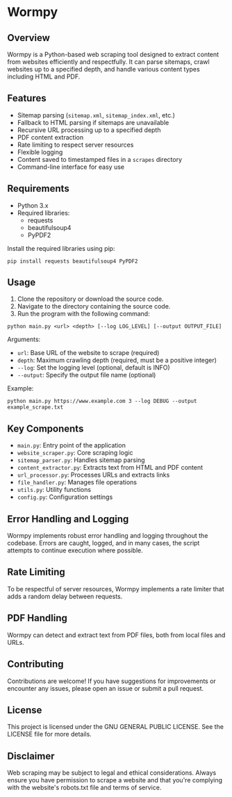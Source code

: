 # Wormpy

## Overview

Wormpy is a Python-based web scraping tool designed to extract content from websites efficiently and respectfully. It can parse sitemaps, crawl websites up to a specified depth, and handle various content types including HTML and PDF.

## Features

- Sitemap parsing (`sitemap.xml`, `sitemap_index.xml`, etc.)
- Fallback to HTML parsing if sitemaps are unavailable
- Recursive URL processing up to a specified depth
- PDF content extraction
- Rate limiting to respect server resources
- Flexible logging
- Content saved to timestamped files in a `scrapes` directory
- Command-line interface for easy use

## Requirements

- Python 3.x
- Required libraries:
  - requests
  - beautifulsoup4
  - PyPDF2

Install the required libraries using pip:

```
pip install requests beautifulsoup4 PyPDF2
```

## Usage

1. Clone the repository or download the source code.
2. Navigate to the directory containing the source code.
3. Run the program with the following command:

```
python main.py <url> <depth> [--log LOG_LEVEL] [--output OUTPUT_FILE]
```

Arguments:
- `url`: Base URL of the website to scrape (required)
- `depth`: Maximum crawling depth (required, must be a positive integer)
- `--log`: Set the logging level (optional, default is INFO)
- `--output`: Specify the output file name (optional)

Example:
```
python main.py https://www.example.com 3 --log DEBUG --output example_scrape.txt
```

## Key Components

- `main.py`: Entry point of the application
- `website_scraper.py`: Core scraping logic
- `sitemap_parser.py`: Handles sitemap parsing
- `content_extractor.py`: Extracts text from HTML and PDF content
- `url_processor.py`: Processes URLs and extracts links
- `file_handler.py`: Manages file operations
- `utils.py`: Utility functions
- `config.py`: Configuration settings

## Error Handling and Logging

Wormpy implements robust error handling and logging throughout the codebase. Errors are caught, logged, and in many cases, the script attempts to continue execution where possible.

## Rate Limiting

To be respectful of server resources, Wormpy implements a rate limiter that adds a random delay between requests.

## PDF Handling

Wormpy can detect and extract text from PDF files, both from local files and URLs.

## Contributing

Contributions are welcome! If you have suggestions for improvements or encounter any issues, please open an issue or submit a pull request.

## License

This project is licensed under the GNU GENERAL PUBLIC LICENSE. See the LICENSE file for more details.

## Disclaimer

Web scraping may be subject to legal and ethical considerations. Always ensure you have permission to scrape a website and that you're complying with the website's robots.txt file and terms of service.